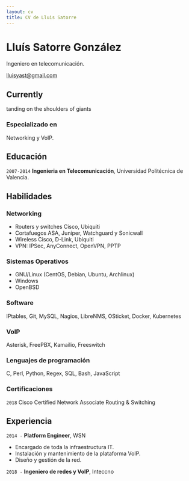 ```yaml
---
layout: cv
title: CV de Lluis Satorre
---
```

# Lluís Satorre González
Ingeniero en telecomunicación.

<div id="webaddress">
<a href="lluisyast@gmail.com">lluisyast@gmail.com</a>
</div>


## Currently

tanding on the shoulders of giants

### Especializado en

Networking y VoIP.


## Educación

`2007-2014`
__Ingenieria en Telecomunicación__, Universidad Politécnica de Valencia.


## Habilidades


### Networking

 - Routers y switches Cisco, Ubiquiti
 - Cortafuegos ASA, Juniper, Watchguard y Sonicwall
 - Wireless Cisco, D-Link, Ubiquiti
 - VPN: IPSec, AnyConnect, OpenVPN, PPTP

### Sistemas Operativos

 - GNU/Linux (CentOS, Debian, Ubuntu, Archlinux)
 - Windows
 - OpenBSD

### Software

IPtables, Git, MySQL, Nagios, LibreNMS, OSticket, Docker, Kubernetes

### VoIP

Asterisk, FreePBX, Kamailio, Freeswitch

### Lenguajes de programación

C, Perl, Python, Regex, SQL, Bash, JavaScript

### Certificaciones


`2018`
Cisco Certified Network Associate Routing & Switching


## Experiencia

`2014 -`
__Platform Engineer__, WSN

- Encargado de toda la infraestructura IT.
- Instalación y mantenimiento de la plataforma VoIP.
- Diseño y gestión de la red.

`2018 -`
__Ingeniero de redes y VoIP__, Inteccno



<!-- ### Footer

Última actualización: Marzo 2019 -->



